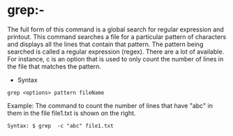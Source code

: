 # grep:-

The full form of this command is a global search for regular expression and printout. This command searches a file for a particular pattern of characters and displays all the lines that contain that pattern. The pattern being searched is called a regular expression (regex). There are a lot of <options> available. For instance, c is an option that is used to only count the number of lines in the file that matches the pattern.

- Syntax

```
grep <options> pattern fileName
```

Example: The command to count the number of lines that have "abc" in them in the file file1.txt is shown on the right.

```
Syntax: $ grep  -c "abc" file1.txt
```
